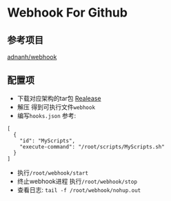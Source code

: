 # Webhook For Github

## 参考项目
[adnanh/webhook](https://github.com/adnanh/webhook)

## 配置项

* 下载对应架构的tar包 [Realease](https://github.com/adnanh/webhook/releases)
* 解压 得到可执行文件`webhook`
* 编写`hooks.json`
参考:
```
[
  {
    "id": "MyScripts",
    "execute-command": "/root/scripts/MyScripts.sh"
  }
]
```
* 执行`/root/webhook/start`
* 终止webhook进程 执行`/root/webhook/stop`
* 查看日志: `tail -f /root/webhook/nohup.out`
